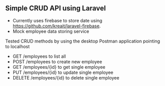 ## Simple CRUD API using Laravel

- Currently uses firebase to store date using <a href="https://github.com/kreait/laravel-firebase">https://github.com/kreait/laravel-firebase</a>.
- Mock employee data storing service

<p> Tested CRUD methods by using the desktop Postman application pointing to localhost </p>

- GET /employees to list all
- POST /employees to create new employee
- GET /employees/{id} to get single employee
- PUT /employees/{id} to update single employee
- DELETE /employees/{id} to delete single employee


